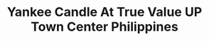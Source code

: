 ---
title: "Yankee Candle At True Value UP Town Center Philippines"
url: /quezon-city/yankee-candle-at-true-value-up-town-center-philippines/
shop: department store
---